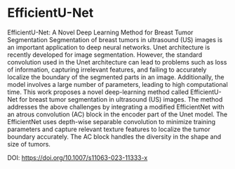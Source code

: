 # EfficientU-Net
EfficientU-Net: A Novel Deep Learning Method for Breast Tumor Segmentation
Segmentation of breast tumors in ultrasound (US) images is an important application to deep neural networks. Unet architecture is recently developed for image segmentation. However, the standard convolution used in the Unet architecture can lead to problems such as loss of information, capturing irrelevant features, and failing to accurately localize the boundary of the segmented parts in an image. Additionally, the model involves a large number of parameters, leading to high computational time. This work proposes a novel deep-learning method called EfficientU-Net for breast tumor segmentation in ultrasound (US) images. The method addresses the above challenges by integrating a modified EfficientNet with an atrous convolution (AC) block in the encoder part of the Unet model. The EfficientNet uses depth-wise separable convolution to minimize training parameters and capture relevant texture features to localize the tumor boundary accurately. The AC block handles the diversity in the shape and size of tumors.

DOI: https://doi.org/10.1007/s11063-023-11333-x
